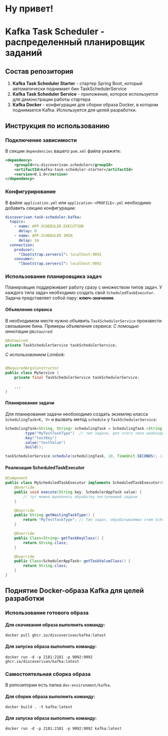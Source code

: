 # Ну привет!

# Kafka Task Scheduler - распределенный планировщик заданий

## Состав репозитория

1. **Kafka Task Scheduler Starter** - стартер Spring Boot, который автоматически поднимает бин TaskSchedulerService
2. **Kafka Task Scheduler Service** - приложение, которое используется для демонстрации работы стартера
3. **Kafka Docker** - конфигурация для сборки образа Docker, в котором поднимается Kafka. Используется для целей разработки.

## Инструкция по использованию

### Подключение зависимости

В секции `dependencies` вашего `pom.xml` файла укажите:

```xml
<dependency>
    <groupId>ru.discoverivan.scheduler</groupId>
    <artifactId>kafka-task-scheduler-starter</artifactId>
    <version>0.1.0</version>
</dependency>
```

### Конфигурирование

В файле `application.yml` или `application-<PROFILE>.yml` необходимо добавить секцию конфигурации:

```yaml
discoverivan.task-scheduler.kafka:
  topics:
    - name: APP.SCHEDULER.EXECUTION
      delay: 0
    - name: APP.SCHEDULER.1MIN
      delay: 1m
  connection:
    producer:
      "[bootstrap.servers]": localhost:9092
    consumer:
      "[bootstrap.servers]": localhost:9092
```

### Использование планировщика задач
Планировщик поддерживает работу сразу с множеством типов задач. У каждого типа задач необходимо создать свой `ScheduledTaskExecutor`. 
Задача представляет собой пару: **ключ-значение**.

#### Объявление сервиса

В необходимом месте нужно объявить `TaskSchedulerService` произвести связывание бина. Примеры объявления сервиса:
*С помощью аннотации `@Autowired`:*

```java
@Autowired
private TaskSchedulerService taskSchedulerService;
```

*С использованием Lombok:*

```java

@RequiredArgsConstructor
public class MyService {
    private final TaskSchedulerService taskSchedulerService;
    
    ...
}
```

#### Планирование задачи
Для планирования задачи необоходимо создать экземляр класса `SchedulingTask<K, V>` и вызвать метод `schedule`
у `TaskSchedulerService`:

```java
SchedulingTask<String, String> schedulingTask = SchedulingTask.<String, String>builder()
        .type("MyTestTaskType")  // тип задачи, для этого типа необходимо реализовать ScheduledTaskExecutor
        .key("testKey")
        .value("testValue")
        .build();

taskSchedulerService.schedule(schedulingTask, 10, TimeUnit.SECONDS); // Откладывает задачу на 10 секунд
```

#### Реализация ScheduledTaskExecutor
```java
@Component
public class MyScheduledTaskExecutor implements ScheduledTaskExecutor<String, SchedulerAppTask> {
    @Override
    public void execute(String key, SchedulerAppTask value) {
        // тут можно выполнять обработку поступившей задачи
    }

    @Override
    public String getWaitingTaskType() {
        return "MyTestTaskType"; // Тип задач, обрабатываемых этим ScheduledTaskExecutor
    }

    @Override
    public Class<String> getTaskKeyClass() {
        return String.class;
    }

    @Override
    public Class<SchedulerAppTask> getTaskValueClass() {
        return String.class;
    }
}
```

## Поднятие Docker-образа Kafka для целей разработки
### Использование готового образа
#### Для скачивания образа выполнить команду:
```shell
docker pull ghcr.io/discoverivan/kafka:latest
```
#### Для запуска образа выполнить команду:
```shell
docker run -d -p 2181:2181 -p 9092:9092 ghcr.io/discoverivan/kafka:latest
```

### Самостоятельная сборка образа
В репозитории есть папка `dev-environment/kafka`. 
#### Для сборки образа выполнить команду:
```shell
docker build . -t kafka:latest
```
#### Для запуска образа выполнить команду:
```shell
docker run -d -p 2181:2181 -p 9092:9092 kafka:latest
```
